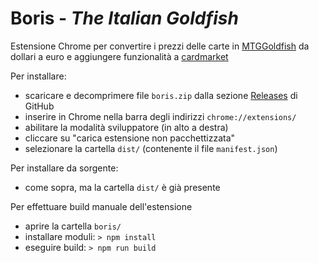 # Boris - <i>The Italian Goldfish</i>
Estensione Chrome per convertire i prezzi delle carte in [MTGGoldfish](https://www.mtggoldfish.com) da dollari a euro e aggiungere funzionalità a [cardmarket](https://www.cardmarket.com)

Per installare:
  - scaricare e decomprimere file `boris.zip` dalla sezione [Releases](https://github.com/gnomeswithaxes/boris/releases/latest) di GitHub
  - inserire in Chrome nella barra degli indirizzi `chrome://extensions/`
  - abilitare la modalità sviluppatore (in alto a destra)
  - cliccare su "carica estensione non pacchettizzata"
  - selezionare la cartella `dist/` (contenente il file `manifest.json`) 

Per installare da sorgente: 
  - come sopra, ma la cartella `dist/` è già presente

Per effettuare build manuale dell'estensione
  - aprire la cartella `boris/`
  - installare moduli: `> npm install`
  - eseguire build: `> npm run build`
